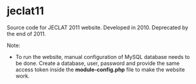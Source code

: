jeclat11
========

Source code for JECLAT 2011 website. Developed in 2010. Deprecated by the end of 2011.

Note:
* To run the website, manual configuration of MySQL database needs to be done. Create a database, user, password and provide the same access token inside the **module-config.php** file to make the website work.


